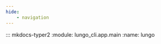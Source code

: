 ```yaml
---
hide:
    - navigation
---
```


<!-- @formatter:off -->

::: mkdocs-typer2
    :module: lungo_cli.app.main
    :name: lungo
